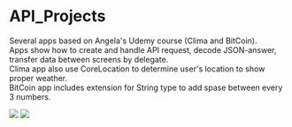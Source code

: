 # API_Projects
Several apps based on Angela's Udemy course (Clima and BitCoin).  
Apps show how to create and handle API request, decode JSON-answer, transfer data between screens by delegate.  
Clima app also use CoreLocation to determine user's location to show proper weather.  
BitCoin app includes extension for String type to add spase between every 3 numbers.

<img src="https://media.giphy.com/media/v1.Y2lkPTc5MGI3NjExa3ZnZ3ZjdWcxeW1jOHBremk2M3Q4bnQyendycXlmNXV4YXJkdTV0ZiZlcD12MV9pbnRlcm5hbF9naWZfYnlfaWQmY3Q9Zw/bRQKc3QtpKmS8irhtp/giphy.gif" >      <img src="https://media.giphy.com/media/TtlDIWKf01cgF7yGwI/giphy.gif" >
